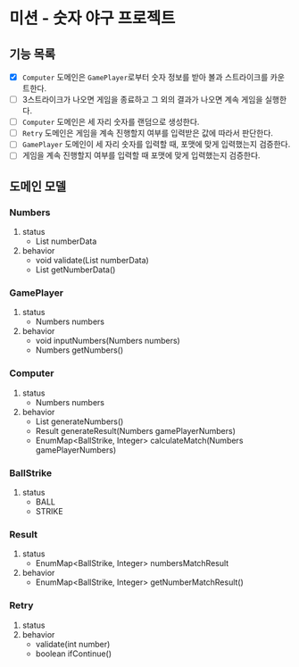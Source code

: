 # 미션 - 숫자 야구 프로젝트

## 기능 목록
- [x] `Computer` 도메인은 `GamePlayer`로부터 숫자 정보를 받아 볼과 스트라이크를 카운트한다.
- [ ] 3스트라이크가 나오면 게임을 종료하고 그 외의 결과가 나오면 계속 게임을 실행한다.
- [ ] `Computer` 도메인은 세 자리 숫자를 랜덤으로 생성한다.
- [ ] `Retry` 도메인은 게임을 계속 진행할지 여부를 입력받은 값에 따라서 판단한다.
- [ ] `GamePlayer` 도메인이 세 자리 숫자를 입력할 때, 포맷에 맞게 입력했는지 검증한다.
- [ ] 게임을 계속 진행할지 여부를 입력할 때 포맷에 맞게 입력했는지 검증한다.

## 도메인 모델
### Numbers
1. status
   - List<Integer> numberData
2. behavior
   - void validate(List<Integer> numberData)
   - List<Integer> getNumberData()

### GamePlayer
1. status
   - Numbers numbers
2. behavior
   - void inputNumbers(Numbers numbers)
   - Numbers getNumbers()

### Computer
1. status
   - Numbers numbers
2. behavior
   - List<Integer> generateNumbers()
   - Result generateResult(Numbers gamePlayerNumbers)
   - EnumMap<BallStrike, Integer> calculateMatch(Numbers gamePlayerNumbers) 

### BallStrike
1. status
   - BALL
   - STRIKE

### Result
1. status
   - EnumMap<BallStrike, Integer> numbersMatchResult
2. behavior
   - EnumMap<BallStrike, Integer> getNumberMatchResult()

### Retry
1. status
2. behavior
   - validate(int number)
   - boolean ifContinue()